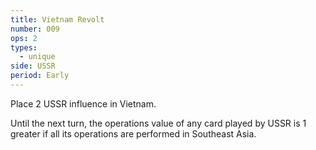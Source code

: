```yaml
---
title: Vietnam Revolt
number: 009
ops: 2
types:
  - unique
side: USSR
period: Early
---
```

Place 2 USSR influence in Vietnam.

Until the next turn, the operations value of any card played by USSR is 1 greater if all its operations are performed in Southeast Asia.
